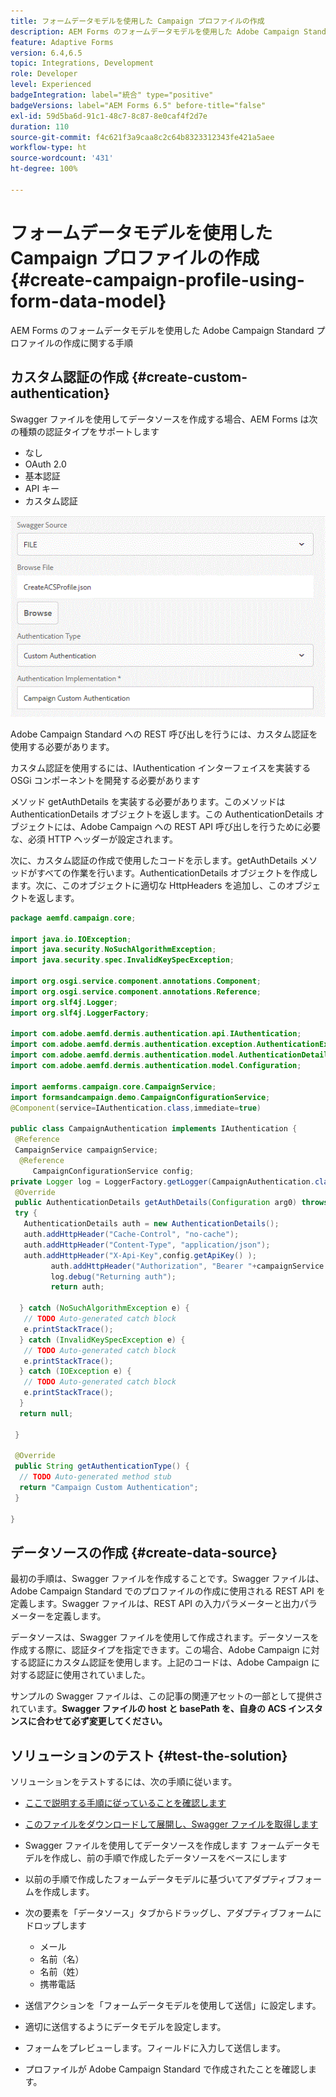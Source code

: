 ```yaml
---
title: フォームデータモデルを使用した Campaign プロファイルの作成
description: AEM Forms のフォームデータモデルを使用した Adobe Campaign Standard プロファイルの作成に関する手順
feature: Adaptive Forms
version: 6.4,6.5
topic: Integrations, Development
role: Developer
level: Experienced
badgeIntegration: label="統合" type="positive"
badgeVersions: label="AEM Forms 6.5" before-title="false"
exl-id: 59d5ba6d-91c1-48c7-8c87-8e0caf4f2d7e
duration: 110
source-git-commit: f4c621f3a9caa8c2c64b8323312343fe421a5aee
workflow-type: ht
source-wordcount: '431'
ht-degree: 100%

---
```


# フォームデータモデルを使用した Campaign プロファイルの作成 {#create-campaign-profile-using-form-data-model}

AEM Forms のフォームデータモデルを使用した Adobe Campaign Standard プロファイルの作成に関する手順

## カスタム認証の作成 {#create-custom-authentication}

Swagger ファイルを使用してデータソースを作成する場合、AEM Forms は次の種類の認証タイプをサポートします

* なし
* OAuth 2.0
* 基本認証
* API キー
* カスタム認証

![campaignfdm](assets/campaignfdm.gif)

Adobe Campaign Standard への REST 呼び出しを行うには、カスタム認証を使用する必要があります。

カスタム認証を使用するには、IAuthentication インターフェイスを実装する OSGi コンポーネントを開発する必要があります

メソッド getAuthDetails を実装する必要があります。このメソッドは AuthenticationDetails オブジェクトを返します。この AuthenticationDetails オブジェクトには、Adobe Campaign への REST API 呼び出しを行うために必要な、必須 HTTP ヘッダーが設定されます。

次に、カスタム認証の作成で使用したコードを示します。getAuthDetails メソッドがすべての作業を行います。AuthenticationDetails オブジェクトを作成します。次に、このオブジェクトに適切な HttpHeaders を追加し、このオブジェクトを返します。

```java
package aemfd.campaign.core;

import java.io.IOException;
import java.security.NoSuchAlgorithmException;
import java.security.spec.InvalidKeySpecException;

import org.osgi.service.component.annotations.Component;
import org.osgi.service.component.annotations.Reference;
import org.slf4j.Logger;
import org.slf4j.LoggerFactory;

import com.adobe.aemfd.dermis.authentication.api.IAuthentication;
import com.adobe.aemfd.dermis.authentication.exception.AuthenticationException;
import com.adobe.aemfd.dermis.authentication.model.AuthenticationDetails;
import com.adobe.aemfd.dermis.authentication.model.Configuration;

import aemforms.campaign.core.CampaignService;
import formsandcampaign.demo.CampaignConfigurationService;
@Component(service=IAuthentication.class,immediate=true)

public class CampaignAuthentication implements IAuthentication {
 @Reference
 CampaignService campaignService;
  @Reference
     CampaignConfigurationService config;
private Logger log = LoggerFactory.getLogger(CampaignAuthentication.class);
 @Override
 public AuthenticationDetails getAuthDetails(Configuration arg0) throws AuthenticationException {
 try {
   AuthenticationDetails auth = new AuthenticationDetails();
   auth.addHttpHeader("Cache-Control", "no-cache");
   auth.addHttpHeader("Content-Type", "application/json");
   auth.addHttpHeader("X-Api-Key",config.getApiKey() );
         auth.addHttpHeader("Authorization", "Bearer "+campaignService.getAccessToken());
         log.debug("Returning auth");
         return auth;
   
  } catch (NoSuchAlgorithmException e) {
   // TODO Auto-generated catch block
   e.printStackTrace();
  } catch (InvalidKeySpecException e) {
   // TODO Auto-generated catch block
   e.printStackTrace();
  } catch (IOException e) {
   // TODO Auto-generated catch block
   e.printStackTrace();
  }
  return null;
  
 }

 @Override
 public String getAuthenticationType() {
  // TODO Auto-generated method stub
  return "Campaign Custom Authentication";
 }

}
```

## データソースの作成 {#create-data-source}

最初の手順は、Swagger ファイルを作成することです。Swagger ファイルは、Adobe Campaign Standard でのプロファイルの作成に使用される REST API を定義します。Swagger ファイルは、REST API の入力パラメーターと出力パラメーターを定義します。

データソースは、Swagger ファイルを使用して作成されます。データソースを作成する際に、認証タイプを指定できます。この場合、Adobe Campaign に対する認証にカスタム認証を使用します。上記のコードは、Adobe Campaign に対する認証に使用されていました。

サンプルの Swagger ファイルは、この記事の関連アセットの一部として提供されています。**Swagger ファイルの host と basePath を、自身の ACS インスタンスに合わせて必ず変更してください。**

## ソリューションのテスト {#test-the-solution}

ソリューションをテストするには、次の手順に従います。
* [ここで説明する手順に従っていることを確認します](aem-forms-with-campaign-standard-getting-started-tutorial.md)
* [このファイルをダウンロードして展開し、Swagger ファイルを取得します](assets/create-acs-profile-swagger-file.zip)
* Swagger ファイルを使用してデータソースを作成します
フォームデータモデルを作成し、前の手順で作成したデータソースをベースにします
* 以前の手順で作成したフォームデータモデルに基づいてアダプティブフォームを作成します。
* 次の要素を「データソース」タブからドラッグし、アダプティブフォームにドロップします

   * メール
   * 名前（名）
   * 名前（姓）
   * 携帯電話

* 送信アクションを「フォームデータモデルを使用して送信」に設定します。
* 適切に送信するようにデータモデルを設定します。
* フォームをプレビューします。フィールドに入力して送信します。
* プロファイルが Adobe Campaign Standard で作成されたことを確認します。
